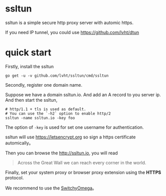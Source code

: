 # ssltun

ssltun is a simple secure http proxy server with automic https.

If you need IP tunnel, you could use https://github.com/lvht/dtun

# quick start

Firstly, install the ssltun
```
go get -u -v github.com/lvht/ssltun/cmd/ssltun
```

Secondly, register one domain name.

Suppose we have a domain ssltun.io. And add an A record to you server ip.
And then start the ssltun,
```
# http/1.1 + tls is used as default.
# You can use the `-h2` option to enable http/2
ssltun -name ssltun.io -key foo
```

The option of `-key` is used for set one username for authentication.

ssltun will use https://letsencrypt.org so sign a https certificate automically。

Then you can browse the http://ssltun.io, you will read
> Across the Great Wall we can reach every corner in the world.

Finally, set your system proxy or browser proxy extension using the **HTTPS** protocol.

We recommend to use the [SwitchyOmega](https://github.com/FelisCatus/SwitchyOmega)。
